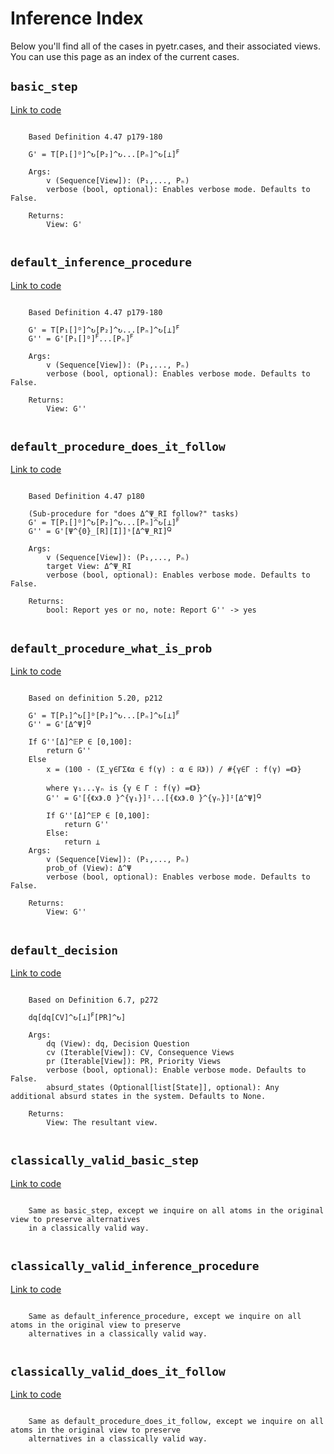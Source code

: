 # Inference Index

Below you'll find all of the cases in pyetr.cases, and their associated views. You can use this page as an index of the current cases.

## `basic_step`
[Link to code](https://github.com/dreamingspires/PyETR/blob/master/pyetr/inference.py#L34)


```

    Based Definition 4.47 p179-180

    G' = T[P₁[]ᴰ]^↻[P₂]^↻...[Pₙ]^↻[⊥]ꟳ

    Args:
        v (Sequence[View]): (P₁,..., Pₙ)
        verbose (bool, optional): Enables verbose mode. Defaults to False.

    Returns:
        View: G'
    
```

## `default_inference_procedure`
[Link to code](https://github.com/dreamingspires/PyETR/blob/master/pyetr/inference.py#L56)


```

    Based Definition 4.47 p179-180

    G' = T[P₁[]ᴰ]^↻[P₂]^↻...[Pₙ]^↻[⊥]ꟳ
    G'' = G'[P₁[]ᴰ]ꟳ...[Pₙ]ꟳ

    Args:
        v (Sequence[View]): (P₁,..., Pₙ)
        verbose (bool, optional): Enables verbose mode. Defaults to False.

    Returns:
        View: G''
    
```

## `default_procedure_does_it_follow`
[Link to code](https://github.com/dreamingspires/PyETR/blob/master/pyetr/inference.py#L95)


```

    Based Definition 4.47 p180

    (Sub-procedure for "does Δ^Ψ_RI follow?" tasks)
    G' = T[P₁[]ᴰ]^↻[P₂]^↻...[Pₙ]^↻[⊥]ꟳ
    G'' = G'[Ψ^{0}_[R][I]]ˢ[Δ^Ψ_RI]ꟴ

    Args:
        v (Sequence[View]): (P₁,..., Pₙ)
        target View: Δ^Ψ_RI
        verbose (bool, optional): Enables verbose mode. Defaults to False.

    Returns:
        bool: Report yes or no, note: Report G'' -> yes
    
```

## `default_procedure_what_is_prob`
[Link to code](https://github.com/dreamingspires/PyETR/blob/master/pyetr/inference.py#L139)


```

    Based on definition 5.20, p212

    G' = T[P₁]^↻[]ᴰ[P₂]^↻...[Pₙ]^↻[⊥]ꟳ
    G'' = G'[Δ^Ψ]ꟴ

    If G''[Δ]^𝔼P ∈ [0,100]:
        return G''
    Else
        x = (100 - (Σ_γ∈ΓΣ《α ∈ f(γ) : α ∈ ℝ》)) / #{γ∈Γ : f(γ) =《》}

        where γ₁...γₙ is {γ ∈ Γ : f(γ) =《》}
        G'' = G'[{《x》.0 }^{γ₁}]ᴵ...[{《x》.0 }^{γₙ}]ᴵ[Δ^Ψ]ꟴ

        If G''[Δ]^𝔼P ∈ [0,100]:
            return G''
        Else:
            return ⊥
    Args:
        v (Sequence[View]): (P₁,..., Pₙ)
        prob_of (View): Δ^Ψ
        verbose (bool, optional): Enables verbose mode. Defaults to False.

    Returns:
        View: G''
    
```

## `default_decision`
[Link to code](https://github.com/dreamingspires/PyETR/blob/master/pyetr/inference.py#L233)


```

    Based on Definition 6.7, p272

    dq[dq[CV]^↻[⊥]ꟳ[PR]^↻]

    Args:
        dq (View): dq, Decision Question
        cv (Iterable[View]): CV, Consequence Views
        pr (Iterable[View]): PR, Priority Views
        verbose (bool, optional): Enable verbose mode. Defaults to False.
        absurd_states (Optional[list[State]], optional): Any additional absurd states in the system. Defaults to None.

    Returns:
        View: The resultant view.
    
```

## `classically_valid_basic_step`
[Link to code](https://github.com/dreamingspires/PyETR/blob/master/pyetr/inference.py#L269)


```

    Same as basic_step, except we inquire on all atoms in the original view to preserve alternatives
    in a classically valid way.
    
```

## `classically_valid_inference_procedure`
[Link to code](https://github.com/dreamingspires/PyETR/blob/master/pyetr/inference.py#L287)


```

    Same as default_inference_procedure, except we inquire on all atoms in the original view to preserve
    alternatives in a classically valid way.
    
```

## `classically_valid_does_it_follow`
[Link to code](https://github.com/dreamingspires/PyETR/blob/master/pyetr/inference.py#L319)


```

    Same as default_procedure_does_it_follow, except we inquire on all atoms in the original view to preserve
    alternatives in a classically valid way.
    
```